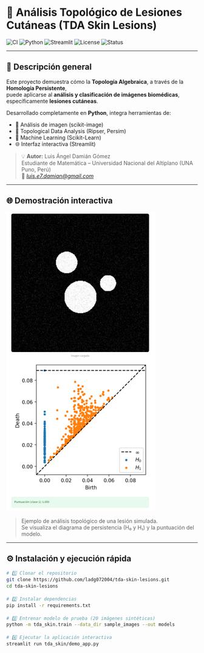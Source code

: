 # 🧠 Análisis Topológico de Lesiones Cutáneas (TDA Skin Lesions)

![CI](https://github.com/ladg072004/tda-skin-lesions/actions/workflows/ci.yml/badge.svg)
![Python](https://img.shields.io/badge/Python-3.9%2B-blue)
![Streamlit](https://img.shields.io/badge/Streamlit-App-orange)
![License](https://img.shields.io/badge/License-MIT-green)
![Status](https://img.shields.io/badge/Build-Passing-success)

---

## 🧩 Descripción general

Este proyecto demuestra cómo la **Topología Algebraica**, a través de la **Homología Persistente**,  
puede aplicarse al **análisis y clasificación de imágenes biomédicas**, específicamente **lesiones cutáneas**.  

Desarrollado completamente en **Python**, integra herramientas de:
- 🧬 Análisis de imagen (scikit-image)
- 🔢 Topological Data Analysis (Ripser, Persim)
- 🤖 Machine Learning (Scikit-Learn)
- 🌐 Interfaz interactiva (Streamlit)

> 💡 **Autor:** Luis Ángel Damián Gómez  
> Estudiante de Matemática  – Universidad Nacional del Altiplano (UNA Puno, Perú)  
> 📧 *luis.e7.damian@gmail.com*

---

## 🌐 Demostración interactiva

![Demo de la aplicación](docs/img/screenshot.png)

> Ejemplo de análisis topológico de una lesión simulada.  
> Se visualiza el diagrama de persistencia (H₀ y H₁) y la puntuación del modelo.

---

## ⚙️ Instalación y ejecución rápida

```bash
# 1️⃣ Clonar el repositorio
git clone https://github.com/ladg072004/tda-skin-lesions.git
cd tda-skin-lesions

# 2️⃣ Instalar dependencias
pip install -r requirements.txt

# 3️⃣ Entrenar modelo de prueba (20 imágenes sintéticas)
python -m tda_skin.train --data_dir sample_images --out models

# 4️⃣ Ejecutar la aplicación interactiva
streamlit run tda_skin/demo_app.py

